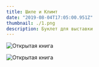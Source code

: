```yaml
---
title: Шиле и Климт
date: "2019-08-04T17:05:00.951Z"
thumbnail: ./1.png
description: Буклет для выставки
---
```


<div class="kg-card kg-image-card kg-width-full">

![Открытая книга](./0.png)

</div>

<div class="kg-card kg-image-card kg-width-full">

![Открытая книга](./1.png)

</div>


